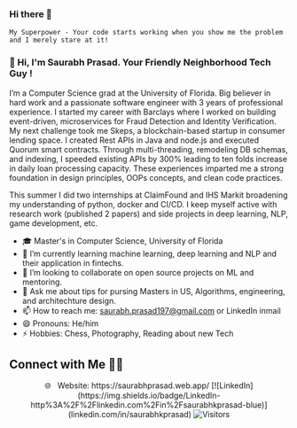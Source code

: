 ### Hi there 👋
<!---
![](https://github.com/Dineshkarthik/Dineshkarthik/blob/master/assets/cover.jpg)
-->
`My Superpower - Your code starts working when you show me the problem and I merely stare at it!`

### 👋 Hi, I'm Saurabh Prasad. Your Friendly Neighborhood Tech Guy !

I’m a Computer Science grad at the University of Florida. Big believer in hard work and a passionate software engineer with 3 years of professional experience. I started my career with Barclays where I worked on building event-driven, microservices for Fraud Detection and Identity Verification. My next challenge took me Skeps, a blockchain-based startup in consumer lending space. I created Rest APIs in Java and node.js and executed Quorum smart contracts. Through multi-threading, remodeling DB schemas, and indexing, I speeded existing APIs by 300% leading to ten folds increase in daily loan processing capacity. These experiences imparted me a strong foundation in design principles, OOPs concepts, and clean code practices. 

This summer I did two internships at ClaimFound and IHS Markit broadening my understanding of python, docker and CI/CD. I keep myself active with research work (published 2 papers) and side projects in deep learning, NLP, game development, etc.
 
- 🎓 Master's in Computer Science, University of Florida
- 🔭 I’m currently learning machine learning, deep learning and NLP and their application in fintechs. 
- 👯 I’m looking to collaborate on open source projects on ML and mentoring.
- 💬 Ask me about tips for pursing Masters in US, Algorithms, engineering, and architechture design. 
- 📫 How to reach me: [saurabh.prasad197@gmail.com](mailto:saurabh.prasad197@gmail.com) or LinkedIn inmail
- 😄 Pronouns: He/him
- ⚡ Hobbies: Chess, Photography, Reading about new Tech

## Connect with Me 🤝🏻

<p align="center">
🌐 &nbsp; Website: https://saurabhprasad.web.app/
[![LinkedIn](https://img.shields.io/badge/LinkedIn-http%3A%2F%2Flinkedin.com%2Fin%2Fsaurabhkprasad-blue)](linkedin.com/in/saurabhkprasad)
<img alt="Visitors" src="https://visitor-badge.laobi.icu/badge?page_id=saurabh1907">
</p>


